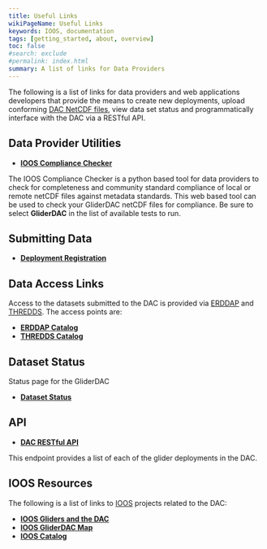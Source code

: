 ```yaml
---
title: Useful Links
wikiPageName: Useful Links
keywords: IOOS, documentation
tags: [getting_started, about, overview]
toc: false
#search: exclude
#permalink: index.html
summary: A list of links for Data Providers
---
```


<!--
> [Wiki](https://github.com/kerfoot/glider-dac/wiki) ▸ **Data Provider Links**
-->

The following is a list of links for data providers and web applications developers that provide the means to create new deployments, upload conforming [DAC NetCDF files](ngdac-netcdf-file-format-version-2.html), view data set status and programmatically interface with the DAC via a RESTful API.

<!--
# Contents

- [Utilities and Resources for Data Providers](#utilities-and-resources-for-data-providers)
- [Links](#links)
- [Interacting with the DAC](#link-use-and-descriptions)
-->

## Data Provider Utilities

 - [**IOOS Compliance Checker**](https://compliance.ioos.us/index.html)

  The IOOS Compliance Checker is a python based tool for data providers to check for completeness and community standard compliance of local or remote netCDF files against metadata standards. This web based tool can be used to check your GliderDAC netCDF files for compliance. Be sure to select **GliderDAC** in the list of available tests to run.

 
## Submitting Data

 - [**Deployment Registration**](https://gliders.ioos.us/providers)

## Data Access Links

Access to the datasets submitted to the DAC is provided via [ERDDAP](https://coastwatch.pfeg.noaa.gov/erddap/information.html) and [THREDDS](https://www.unidata.ucar.edu/software/tds/).  The access points are:

 - [**ERDDAP Catalog**](https://gliders.ioos.us/erddap/tabledap/index.html)
 - [**THREDDS Catalog**](https://gliders.ioos.us/thredds/catalog.html)


## Dataset Status

Status page for the GliderDAC
 - [**Dataset Status**](https://marine.rutgers.edu/cool/data/gliders/dac/status/)


## API

 - [**DAC RESTful API**](https://gliders.ioos.us/providers/api/deployment)

This endpoint provides a list of each of the glider deployments in the DAC.


## IOOS Resources

The following is a list of links to [IOOS](https://ioos.us) projects related to the DAC:

 - [**IOOS Gliders and the DAC**](https://gliders.ioos.us/data)
 - [**IOOS GliderDAC Map**](https://gliders.ioos.us/map)
 - [**IOOS Catalog**](https://data.ioos.us/)